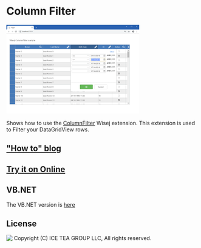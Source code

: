 Column Filter
====

<img src="../Support/Images/ColumnFilter.png" width="350" height="233">

Shows how to use the [ColumnFilter](https://github.com/iceteagroup/wisej-extensions/tree/master/Wisej.Web.Ext.ColumnFilter) Wisej extension. This extension is used to Filter your DataGridView rows. 

## ["How to" blog](https://wisej.com/blog/columnfilter/)

## [Try it on Online](http://demo.wisej.com/ColumnFilter)

VB.NET
------
The VB.NET version is [here](https://github.com/iceteagroup/wisej-examples-vb/tree/main/ColumnFilter)

License
-------
<img src="http://iceteagroup.com/wp-content/uploads/2017/01/Square-64x64-trasp.png" height="20" align="top"> Copyright (C) ICE TEA GROUP LLC, All rights reserved.
